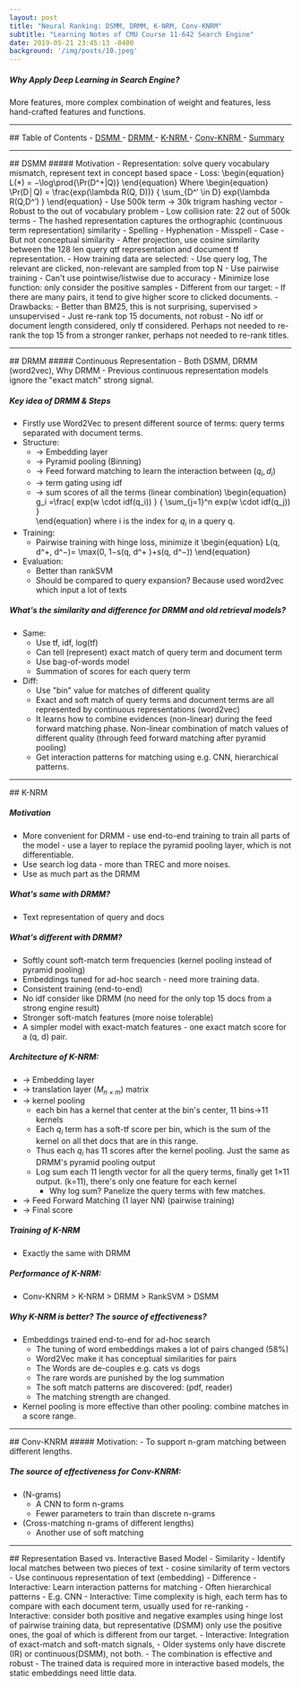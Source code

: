 ```yaml
---
layout: post
title: "Neural Ranking: DSMM, DRMM, K-NRM, Conv-KNRM"
subtitle: "Learning Notes of CMU Course 11-642 Search Engine"
date: 2019-05-21 23:45:13 -0400
background: '/img/posts/10.jpeg'
---
```

##### Why Apply Deep Learning in Search Engine?
More features, more complex combination of weight and features, less hand-crafted features and functions.
<hr>
## Table of Contents
- <a href="#dsmm"> DSMM </a>
- <a href="#drmm"> DRMM </a>
- <a href="#knrm"> K-NRM </a>
- <a href="#convknrm"> Conv-KNRM </a>
- <a href="#summary"> Summary </a>

<div id="dsmm"/>
<hr>
## DSMM
##### Motivation
- Representation: solve query vocabulary mismatch, represent text in concept based space
- Loss: 
\begin{equation}
L(*) = −\log\prod{\Pr(D^+|Q)}
\end{equation}
Where 
\begin{equation}
\Pr(D│Q) = \frac{exp⁡(\lambda R(Q, D))}   {  \sum_{D^′ \in D} exp⁡(\lambda R(Q,D^′)  }
\end{equation}
- Use 500k term -> 30k trigram hashing vector
    - Robust to the out of vocabulary problem
    - Low collision rate: 22 out of 500k terms
- The hashed representation captures the orthographic (continuous term representation) similarity
    - Spelling 
    - Hyphenation
    - Misspell
    - Case
    - But not conceptual similarity
- After projection, use cosine similarity between the 128 len query qtf representation and document tf representation. 
- How training data are selected:
    - Use query log, The relevant are clicked, non-relevant are sampled from top N
    - Use pairwise training
        - Can't use pointwise/listwise due to accuracy
    - Minimize lose function: only consider the positive samples
    - Different from our target: 
        - If there are many pairs, it tend to give higher score to clicked documents.
- Drawbacks:
    - Better than BM25, this is not surprising, supervised > unsupervised
    - Just re-rank top 15 documents, not robust
    - No idf or document length considered, only tf considered. Perhaps not needed to re-rank the top 15 from a stronger ranker, perhaps not needed to re-rank titles.

<div id="drmm"/>
<hr>
## DRMM
##### Continuous Representation - Both DSMM, DRMM (word2vec), Why DRMM
- Previous continuous representation models ignore the "exact match" strong signal.

##### Key idea of DRMM & Steps

- Firstly use Word2Vec to present different source of terms: query terms separated with document terms.
- Structure:
    - -> Embedding layer 
    - -> Pyramid pooling (Binning) 
    - -> Feed forward matching to learn the interaction between $(q_i, d_i)$
    - -> term gating using idf 
    - -> sum scores of all the terms (linear combination)
\begin{equation}
g_i =\frac{ exp⁡(w \cdot idf(q_i))  }  {  \sum_{j=1}^n exp⁡(w \cdot idf(q_j))   }      
\end{equation}
where i is the index for $q_i$  in a query q.
- Training:
    - Pairwise training with hinge loss, minimize it
\begin{equation}
L(q, d^+, d^−)= \max⁡(0, 1−s(q, d^+ )+s(q, d^−))
\end{equation}
- Evaluation:
    - Better than rankSVM
    - Should be compared to query expansion? Because used word2vec which input a lot of texts

##### What's the similarity and difference for DRMM and old retrieval models?
- Same:
    - Use tf, idf, log(tf)
    - Can tell (represent) exact match of query term and document term
    - Use bag-of-words model
    - Summation of scores for each query term
- Diff:
    - Use "bin" value for matches of different quality
    - Exact and soft match of query terms and document terms are all represented by continuous representations (word2vec)
    - It learns how to combine evidences (non-linear) during the feed forward matching phase. Non-linear combination of match values of different quality (through feed forward matching after pyramid pooling)
    - Get interaction patterns for matching using e.g. CNN, hierarchical patterns.

<div id="knrm"/>
<hr>
## K-NRM

##### Motivation
- More convenient for DRMM - use end-to-end training to train all parts of the model - use a layer to replace the pyramid pooling layer, which is not differentiable. 
- Use search log data - more than TREC and more noises. 
- Use as much part as the DRMM

##### What's same with DRMM?
- Text representation of query and docs

##### What's different with DRMM?
- Softly count soft-match term frequencies (kernel pooling instead of pyramid pooling)
- Embeddings tuned for ad-hoc search - need more training data.
- Consistent training (end-to-end)
- No idf consider like DRMM (no need for the only top 15 docs from a strong engine result)
- Stronger soft-match features (more noise tolerable)
- A simpler model with exact-match features - one exact match score for a (q, d) pair.


##### Architecture of K-NRM:
- -> Embedding layer 
- -> translation layer $(M_{n \times m})$ matrix
- -> kernel pooling 
    - each bin has a kernel that center at the bin's center, 11 bins->11 kernels
    - Each $q_i$  term has a soft-tf score per bin, which is the sum of the kernel on all thet docs that are in this range.
    - Thus each $q_i$  has 11 scores after the kernel pooling. Just the same as DRMM's pyramid pooling output
    - Log sum each 11 length vector for all the query terms, finally get 1×11 output. (k=11), there's only one feature for each kernel
        - Why log sum? Panelize the query terms with few matches. 
- -> Feed Forward Matching (1 layer NN) (pairwise training)
- -> Final score


##### Training of K-NRM
- Exactly the same with DRMM


##### Performance of K-NRM: 
- Conv-KNRM > K-NRM > DRMM > RankSVM > DSMM

##### Why K-NRM is better? The source of effectiveness?
- Embeddings trained end-to-end for ad-hoc search
    - The tuning of word embeddings makes a lot of pairs changed (58%)
    - Word2Vec make it has conceptual similarities for pairs
    - The Words are de-couples e.g. cats vs dogs
    - The rare words are punished by the log summation
    - The soft match patterns are discovered: (pdf, reader)
    - The matching strength are changed.
- Kernel pooling is more effective than other pooling: combine matches in a score range.


<div id="convknrm"/>
<hr>
## Conv-KNRM
##### Motivation: 
- To support n-gram matching between different lengths.

##### The source of effectiveness for Conv-KNRM:
- (N-grams)
    - A CNN to form n-grams
    - Fewer parameters to train than discrete n-grams
- (Cross-matching n-grams of different lengths)
    - Another use of soft matching

<div id="summary"/>
<hr>
## Representation Based vs. Interactive Based Model
- Similarity
    - Identify local matches between two pieces of text - cosine similarity of term vectors
    - Use continuous representation of text (embedding)
- Difference
    - Interactive: Learn interaction patterns for matching
        - Often hierarchical patterns
        - E.g. CNN
    - Interactive: Time complexity is high, each term has to compare with each document term, usually used for re-ranking
    - Interactive: consider both positive and negative examples using hinge lost of pairwise training data, but representative (DSMM) only use the positive ones, the goal of which is different from our target. 
    - Interactive: Integration of exact-match and soft-match signals,
        - Older systems only have discrete (IR) or continuous(DSMM), not both. 
        - The combination is effective and robust
    - The trained data is required more in interactive based models, the static embeddings need little data.




